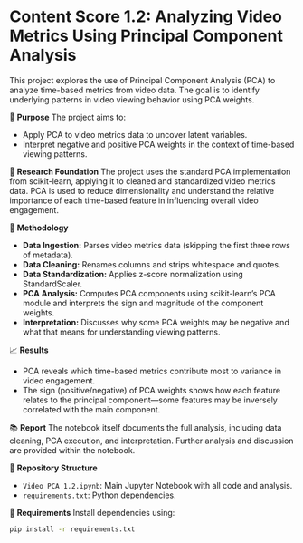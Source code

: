 # Content Score 1.2: Analyzing Video Metrics Using Principal Component Analysis

This project explores the use of Principal Component Analysis (PCA) to analyze time-based metrics from video data. The goal is to identify underlying patterns in video viewing behavior using PCA weights.

📌 **Purpose**
The project aims to:
- Apply PCA to video metrics data to uncover latent variables.
- Interpret negative and positive PCA weights in the context of time-based viewing patterns.

🔬 **Research Foundation**
The project uses the standard PCA implementation from scikit-learn, applying it to cleaned and standardized video metrics data. PCA is used to reduce dimensionality and understand the relative importance of each time-based feature in influencing overall video engagement.

🧪 **Methodology**
- **Data Ingestion:** Parses video metrics data (skipping the first three rows of metadata).
- **Data Cleaning:** Renames columns and strips whitespace and quotes.
- **Data Standardization:** Applies z-score normalization using StandardScaler.
- **PCA Analysis:** Computes PCA components using scikit-learn’s PCA module and interprets the sign and magnitude of the component weights.
- **Interpretation:** Discusses why some PCA weights may be negative and what that means for understanding viewing patterns.

📈 **Results**
- PCA reveals which time-based metrics contribute most to variance in video engagement.
- The sign (positive/negative) of PCA weights shows how each feature relates to the principal component—some features may be inversely correlated with the main component.

📚 **Report**
The notebook itself documents the full analysis, including data cleaning, PCA execution, and interpretation. Further analysis and discussion are provided within the notebook.

📂 **Repository Structure**
- `Video PCA 1.2.ipynb`: Main Jupyter Notebook with all code and analysis.
- `requirements.txt`: Python dependencies.

🔧 **Requirements**
Install dependencies using:
```bash
pip install -r requirements.txt
